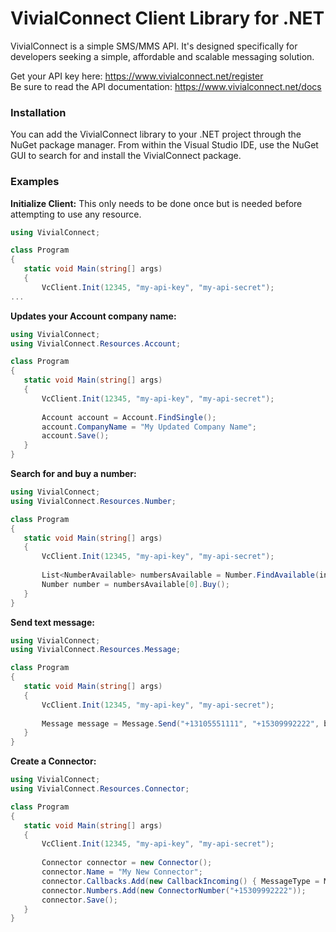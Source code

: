 # VivialConnect Client Library for .NET

VivialConnect is a simple SMS/MMS API. It's designed specifically for developers seeking a simple, affordable and scalable messaging solution.

Get your API key here: https://www.vivialconnect.net/register <br>
Be sure to read the API documentation: https://www.vivialconnect.net/docs <br>

### Installation

You can add the VivialConnect library to your .NET project through the NuGet package manager. From within the Visual Studio IDE, use the NuGet GUI to search for and install the VivialConnect package.

### Examples
__Initialize Client:__ This only needs to be done once but is needed before attempting to use any resource.
```csharp
using VivialConnect;

class Program
{
   static void Main(string[] args)
   {
       VcClient.Init(12345, "my-api-key", "my-api-secret");
...
```
__Updates your Account company name:__ 
```csharp
using VivialConnect;
using VivialConnect.Resources.Account;

class Program
{
   static void Main(string[] args)
   {
       VcClient.Init(12345, "my-api-key", "my-api-secret");
       
       Account account = Account.FindSingle();
       account.CompanyName = "My Updated Company Name";
       account.Save();
   }
}
```
__Search for and buy a number:__ 
```csharp
using VivialConnect;
using VivialConnect.Resources.Number;

class Program
{
   static void Main(string[] args)
   {
       VcClient.Init(12345, "my-api-key", "my-api-secret");
       
       List<NumberAvailable> numbersAvailable = Number.FindAvailable(inRegion: RegionEnum.CA);
       Number number = numbersAvailable[0].Buy();
   }
}
```

__Send text message:__ 
```csharp
using VivialConnect;
using VivialConnect.Resources.Message;

class Program
{
   static void Main(string[] args)
   {
       VcClient.Init(12345, "my-api-key", "my-api-secret");
       
       Message message = Message.Send("+13105551111", "+15309992222", body: "Hello, from Vivial Connect!");
   }
}
```

__Create a Connector:__ 
```csharp
using VivialConnect;
using VivialConnect.Resources.Connector;

class Program
{
   static void Main(string[] args)
   {
       VcClient.Init(12345, "my-api-key", "my-api-secret");
       
       Connector connector = new Connector();
       connector.Name = "My New Connector";
       connector.Callbacks.Add(new CallbackIncoming() { MessageType = MessageTypeEnum.Text, Url = "path/to/sms/callback1", Method = "POST" });
       connector.Numbers.Add(new ConnectorNumber("+15309992222"));
       connector.Save();
   }
}
```